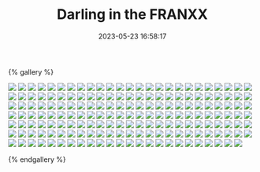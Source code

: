 ﻿---
title: Darling in the FRANXX
date: 2023-05-23 16:58:17
comments: false
---

{% gallery %}

![](https://fastly.jsdelivr.net/gh/1405720461/images@master/Darling/1.webp)
![](https://fastly.jsdelivr.net/gh/1405720461/images@master/Darling/2.webp)
![](https://fastly.jsdelivr.net/gh/1405720461/images@master/Darling/3.webp)
![](https://fastly.jsdelivr.net/gh/1405720461/images@master/Darling/4.webp)
![](https://fastly.jsdelivr.net/gh/1405720461/images@master/Darling/5.webp)
![](https://fastly.jsdelivr.net/gh/1405720461/images@master/Darling/6.webp)
![](https://fastly.jsdelivr.net/gh/1405720461/images@master/Darling/7.webp)
![](https://fastly.jsdelivr.net/gh/1405720461/images@master/Darling/8.webp)
![](https://fastly.jsdelivr.net/gh/1405720461/images@master/Darling/9.webp)
![](https://fastly.jsdelivr.net/gh/1405720461/images@master/Darling/10.webp)
![](https://fastly.jsdelivr.net/gh/1405720461/images@master/Darling/11.webp)
![](https://fastly.jsdelivr.net/gh/1405720461/images@master/Darling/12.webp)
![](https://fastly.jsdelivr.net/gh/1405720461/images@master/Darling/13.webp)
![](https://fastly.jsdelivr.net/gh/1405720461/images@master/Darling/14.webp)
![](https://fastly.jsdelivr.net/gh/1405720461/images@master/Darling/15.webp)
![](https://fastly.jsdelivr.net/gh/1405720461/images@master/Darling/16.webp)
![](https://fastly.jsdelivr.net/gh/1405720461/images@master/Darling/17.webp)
![](https://fastly.jsdelivr.net/gh/1405720461/images@master/Darling/18.webp)
![](https://fastly.jsdelivr.net/gh/1405720461/images@master/Darling/19.webp)
![](https://fastly.jsdelivr.net/gh/1405720461/images@master/Darling/20.webp)
![](https://fastly.jsdelivr.net/gh/1405720461/images@master/Darling/21.webp)
![](https://fastly.jsdelivr.net/gh/1405720461/images@master/Darling/22.webp)
![](https://fastly.jsdelivr.net/gh/1405720461/images@master/Darling/23.webp)
![](https://fastly.jsdelivr.net/gh/1405720461/images@master/Darling/24.webp)
![](https://fastly.jsdelivr.net/gh/1405720461/images@master/Darling/25.webp)
![](https://fastly.jsdelivr.net/gh/1405720461/images@master/Darling/26.webp)
![](https://fastly.jsdelivr.net/gh/1405720461/images@master/Darling/27.webp)
![](https://fastly.jsdelivr.net/gh/1405720461/images@master/Darling/28.webp)
![](https://fastly.jsdelivr.net/gh/1405720461/images@master/Darling/29.webp)
![](https://fastly.jsdelivr.net/gh/1405720461/images@master/Darling/30.webp)
![](https://fastly.jsdelivr.net/gh/1405720461/images@master/Darling/31.webp)
![](https://fastly.jsdelivr.net/gh/1405720461/images@master/Darling/32.webp)
![](https://fastly.jsdelivr.net/gh/1405720461/images@master/Darling/33.webp)
![](https://fastly.jsdelivr.net/gh/1405720461/images@master/Darling/34.webp)
![](https://fastly.jsdelivr.net/gh/1405720461/images@master/Darling/35.webp)
![](https://fastly.jsdelivr.net/gh/1405720461/images@master/Darling/36.webp)
![](https://fastly.jsdelivr.net/gh/1405720461/images@master/Darling/37.webp)
![](https://fastly.jsdelivr.net/gh/1405720461/images@master/Darling/38.webp)
![](https://fastly.jsdelivr.net/gh/1405720461/images@master/Darling/39.webp)
![](https://fastly.jsdelivr.net/gh/1405720461/images@master/Darling/40.webp)
![](https://fastly.jsdelivr.net/gh/1405720461/images@master/Darling/41.webp)
![](https://fastly.jsdelivr.net/gh/1405720461/images@master/Darling/42.webp)
![](https://fastly.jsdelivr.net/gh/1405720461/images@master/Darling/43.webp)
![](https://fastly.jsdelivr.net/gh/1405720461/images@master/Darling/44.webp)
![](https://fastly.jsdelivr.net/gh/1405720461/images@master/Darling/45.webp)
![](https://fastly.jsdelivr.net/gh/1405720461/images@master/Darling/46.webp)
![](https://fastly.jsdelivr.net/gh/1405720461/images@master/Darling/47.webp)
![](https://fastly.jsdelivr.net/gh/1405720461/images@master/Darling/48.webp)
![](https://fastly.jsdelivr.net/gh/1405720461/images@master/Darling/49.webp)
![](https://fastly.jsdelivr.net/gh/1405720461/images@master/Darling/50.webp)
![](https://fastly.jsdelivr.net/gh/1405720461/images@master/Darling/51.webp)
![](https://fastly.jsdelivr.net/gh/1405720461/images@master/Darling/52.webp)
![](https://fastly.jsdelivr.net/gh/1405720461/images@master/Darling/53.webp)
![](https://fastly.jsdelivr.net/gh/1405720461/images@master/Darling/54.webp)
![](https://fastly.jsdelivr.net/gh/1405720461/images@master/Darling/55.webp)
![](https://fastly.jsdelivr.net/gh/1405720461/images@master/Darling/56.webp)
![](https://fastly.jsdelivr.net/gh/1405720461/images@master/Darling/57.webp)
![](https://fastly.jsdelivr.net/gh/1405720461/images@master/Darling/58.webp)
![](https://fastly.jsdelivr.net/gh/1405720461/images@master/Darling/59.webp)
![](https://fastly.jsdelivr.net/gh/1405720461/images@master/Darling/60.webp)
![](https://fastly.jsdelivr.net/gh/1405720461/images@master/Darling/61.webp)
![](https://fastly.jsdelivr.net/gh/1405720461/images@master/Darling/62.webp)
![](https://fastly.jsdelivr.net/gh/1405720461/images@master/Darling/63.webp)
![](https://fastly.jsdelivr.net/gh/1405720461/images@master/Darling/64.webp)
![](https://fastly.jsdelivr.net/gh/1405720461/images@master/Darling/65.webp)
![](https://fastly.jsdelivr.net/gh/1405720461/images@master/Darling/66.webp)
![](https://fastly.jsdelivr.net/gh/1405720461/images@master/Darling/67.webp)
![](https://fastly.jsdelivr.net/gh/1405720461/images@master/Darling/68.webp)
![](https://fastly.jsdelivr.net/gh/1405720461/images@master/Darling/69.webp)
![](https://fastly.jsdelivr.net/gh/1405720461/images@master/Darling/70.webp)
![](https://fastly.jsdelivr.net/gh/1405720461/images@master/Darling/71.webp)
![](https://fastly.jsdelivr.net/gh/1405720461/images@master/Darling/72.webp)
![](https://fastly.jsdelivr.net/gh/1405720461/images@master/Darling/73.webp)
![](https://fastly.jsdelivr.net/gh/1405720461/images@master/Darling/74.webp)
![](https://fastly.jsdelivr.net/gh/1405720461/images@master/Darling/75.webp)
![](https://fastly.jsdelivr.net/gh/1405720461/images@master/Darling/76.webp)
![](https://fastly.jsdelivr.net/gh/1405720461/images@master/Darling/77.webp)
![](https://fastly.jsdelivr.net/gh/1405720461/images@master/Darling/78.webp)
![](https://fastly.jsdelivr.net/gh/1405720461/images@master/Darling/79.webp)
![](https://fastly.jsdelivr.net/gh/1405720461/images@master/Darling/80.webp)
![](https://fastly.jsdelivr.net/gh/1405720461/images@master/Darling/81.webp)
![](https://fastly.jsdelivr.net/gh/1405720461/images@master/Darling/82.webp)
![](https://fastly.jsdelivr.net/gh/1405720461/images@master/Darling/83.webp)
![](https://fastly.jsdelivr.net/gh/1405720461/images@master/Darling/84.webp)
![](https://fastly.jsdelivr.net/gh/1405720461/images@master/Darling/85.webp)
![](https://fastly.jsdelivr.net/gh/1405720461/images@master/Darling/86.webp)
![](https://fastly.jsdelivr.net/gh/1405720461/images@master/Darling/87.webp)
![](https://fastly.jsdelivr.net/gh/1405720461/images@master/Darling/88.webp)
![](https://fastly.jsdelivr.net/gh/1405720461/images@master/Darling/89.webp)
![](https://fastly.jsdelivr.net/gh/1405720461/images@master/Darling/90.webp)
![](https://fastly.jsdelivr.net/gh/1405720461/images@master/Darling/91.webp)
![](https://fastly.jsdelivr.net/gh/1405720461/images@master/Darling/92.webp)
![](https://fastly.jsdelivr.net/gh/1405720461/images@master/Darling/93.webp)
![](https://fastly.jsdelivr.net/gh/1405720461/images@master/Darling/94.webp)
![](https://fastly.jsdelivr.net/gh/1405720461/images@master/Darling/95.webp)
![](https://fastly.jsdelivr.net/gh/1405720461/images@master/Darling/96.webp)
![](https://fastly.jsdelivr.net/gh/1405720461/images@master/Darling/97.webp)
![](https://fastly.jsdelivr.net/gh/1405720461/images@master/Darling/98.webp)
![](https://fastly.jsdelivr.net/gh/1405720461/images@master/Darling/99.webp)
![](https://fastly.jsdelivr.net/gh/1405720461/images@master/Darling/100.webp)
![](https://fastly.jsdelivr.net/gh/1405720461/images@master/Darling/101.webp)
![](https://fastly.jsdelivr.net/gh/1405720461/images@master/Darling/102.webp)
![](https://fastly.jsdelivr.net/gh/1405720461/images@master/Darling/103.webp)
![](https://fastly.jsdelivr.net/gh/1405720461/images@master/Darling/104.webp)
![](https://fastly.jsdelivr.net/gh/1405720461/images@master/Darling/105.webp)
![](https://fastly.jsdelivr.net/gh/1405720461/images@master/Darling/106.webp)
![](https://fastly.jsdelivr.net/gh/1405720461/images@master/Darling/107.webp)
![](https://fastly.jsdelivr.net/gh/1405720461/images@master/Darling/108.webp)
![](https://fastly.jsdelivr.net/gh/1405720461/images@master/Darling/109.webp)
![](https://fastly.jsdelivr.net/gh/1405720461/images@master/Darling/110.webp)
![](https://fastly.jsdelivr.net/gh/1405720461/images@master/Darling/111.webp)
![](https://fastly.jsdelivr.net/gh/1405720461/images@master/Darling/112.webp)
![](https://fastly.jsdelivr.net/gh/1405720461/images@master/Darling/113.webp)
![](https://fastly.jsdelivr.net/gh/1405720461/images@master/Darling/114.webp)
![](https://fastly.jsdelivr.net/gh/1405720461/images@master/Darling/115.webp)
![](https://fastly.jsdelivr.net/gh/1405720461/images@master/Darling/116.webp)
![](https://fastly.jsdelivr.net/gh/1405720461/images@master/Darling/117.webp)
![](https://fastly.jsdelivr.net/gh/1405720461/images@master/Darling/118.webp)
![](https://fastly.jsdelivr.net/gh/1405720461/images@master/Darling/119.webp)
![](https://fastly.jsdelivr.net/gh/1405720461/images@master/Darling/120.webp)
![](https://fastly.jsdelivr.net/gh/1405720461/images@master/Darling/121.webp)
![](https://fastly.jsdelivr.net/gh/1405720461/images@master/Darling/122.webp)
![](https://fastly.jsdelivr.net/gh/1405720461/images@master/Darling/123.webp)
![](https://fastly.jsdelivr.net/gh/1405720461/images@master/Darling/124.webp)
![](https://fastly.jsdelivr.net/gh/1405720461/images@master/Darling/125.webp)
![](https://fastly.jsdelivr.net/gh/1405720461/images@master/Darling/126.webp)
![](https://fastly.jsdelivr.net/gh/1405720461/images@master/Darling/127.webp)
![](https://fastly.jsdelivr.net/gh/1405720461/images@master/Darling/128.webp)
![](https://fastly.jsdelivr.net/gh/1405720461/images@master/Darling/129.webp)
![](https://fastly.jsdelivr.net/gh/1405720461/images@master/Darling/130.webp)
![](https://fastly.jsdelivr.net/gh/1405720461/images@master/Darling/131.webp)
![](https://fastly.jsdelivr.net/gh/1405720461/images@master/Darling/132.webp)
![](https://fastly.jsdelivr.net/gh/1405720461/images@master/Darling/133.webp)
![](https://fastly.jsdelivr.net/gh/1405720461/images@master/Darling/134.webp)
![](https://fastly.jsdelivr.net/gh/1405720461/images@master/Darling/135.webp)
![](https://fastly.jsdelivr.net/gh/1405720461/images@master/Darling/136.webp)
![](https://fastly.jsdelivr.net/gh/1405720461/images@master/Darling/137.webp)
![](https://fastly.jsdelivr.net/gh/1405720461/images@master/Darling/138.webp)
![](https://fastly.jsdelivr.net/gh/1405720461/images@master/Darling/139.webp)
![](https://fastly.jsdelivr.net/gh/1405720461/images@master/Darling/140.webp)
![](https://fastly.jsdelivr.net/gh/1405720461/images@master/Darling/141.webp)
![](https://fastly.jsdelivr.net/gh/1405720461/images@master/Darling/142.webp)
![](https://fastly.jsdelivr.net/gh/1405720461/images@master/Darling/143.webp)
![](https://fastly.jsdelivr.net/gh/1405720461/images@master/Darling/144.webp)
![](https://fastly.jsdelivr.net/gh/1405720461/images@master/Darling/145.webp)
![](https://fastly.jsdelivr.net/gh/1405720461/images@master/Darling/146.webp)
![](https://fastly.jsdelivr.net/gh/1405720461/images@master/Darling/147.webp)
![](https://fastly.jsdelivr.net/gh/1405720461/images@master/Darling/148.webp)
![](https://fastly.jsdelivr.net/gh/1405720461/images@master/Darling/149.webp)
![](https://fastly.jsdelivr.net/gh/1405720461/images@master/Darling/150.webp)
![](https://fastly.jsdelivr.net/gh/1405720461/images@master/Darling/151.webp)
![](https://fastly.jsdelivr.net/gh/1405720461/images@master/Darling/152.webp)
![](https://fastly.jsdelivr.net/gh/1405720461/images@master/Darling/153.webp)
![](https://fastly.jsdelivr.net/gh/1405720461/images@master/Darling/154.webp)
![](https://fastly.jsdelivr.net/gh/1405720461/images@master/Darling/155.webp)
![](https://fastly.jsdelivr.net/gh/1405720461/images@master/Darling/156.webp)
![](https://fastly.jsdelivr.net/gh/1405720461/images@master/Darling/157.webp)
![](https://fastly.jsdelivr.net/gh/1405720461/images@master/Darling/158.webp)
![](https://fastly.jsdelivr.net/gh/1405720461/images@master/Darling/159.webp)
![](https://fastly.jsdelivr.net/gh/1405720461/images@master/Darling/160.webp)
![](https://fastly.jsdelivr.net/gh/1405720461/images@master/Darling/161.webp)
![](https://fastly.jsdelivr.net/gh/1405720461/images@master/Darling/162.webp)
![](https://fastly.jsdelivr.net/gh/1405720461/images@master/Darling/163.webp)
![](https://fastly.jsdelivr.net/gh/1405720461/images@master/Darling/164.webp)
![](https://fastly.jsdelivr.net/gh/1405720461/images@master/Darling/165.webp)
![](https://fastly.jsdelivr.net/gh/1405720461/images@master/Darling/166.webp)
![](https://fastly.jsdelivr.net/gh/1405720461/images@master/Darling/167.webp)
![](https://fastly.jsdelivr.net/gh/1405720461/images@master/Darling/168.webp)
![](https://fastly.jsdelivr.net/gh/1405720461/images@master/Darling/169.webp)
![](https://fastly.jsdelivr.net/gh/1405720461/images@master/Darling/170.webp)
![](https://fastly.jsdelivr.net/gh/1405720461/images@master/Darling/171.webp)
![](https://fastly.jsdelivr.net/gh/1405720461/images@master/Darling/172.webp)
![](https://fastly.jsdelivr.net/gh/1405720461/images@master/Darling/173.webp)
![](https://fastly.jsdelivr.net/gh/1405720461/images@master/Darling/174.webp)

{% endgallery %}
